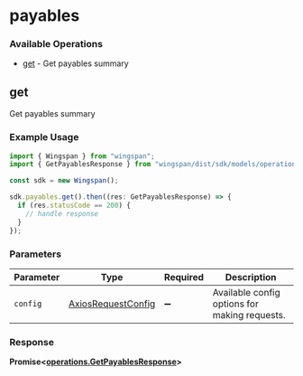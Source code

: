 # payables

### Available Operations

* [get](#get) - Get payables summary

## get

Get payables summary

### Example Usage

```typescript
import { Wingspan } from "wingspan";
import { GetPayablesResponse } from "wingspan/dist/sdk/models/operations";

const sdk = new Wingspan();

sdk.payables.get().then((res: GetPayablesResponse) => {
  if (res.statusCode == 200) {
    // handle response
  }
});
```

### Parameters

| Parameter                                                    | Type                                                         | Required                                                     | Description                                                  |
| ------------------------------------------------------------ | ------------------------------------------------------------ | ------------------------------------------------------------ | ------------------------------------------------------------ |
| `config`                                                     | [AxiosRequestConfig](https://axios-http.com/docs/req_config) | :heavy_minus_sign:                                           | Available config options for making requests.                |


### Response

**Promise<[operations.GetPayablesResponse](../../models/operations/getpayablesresponse.md)>**

